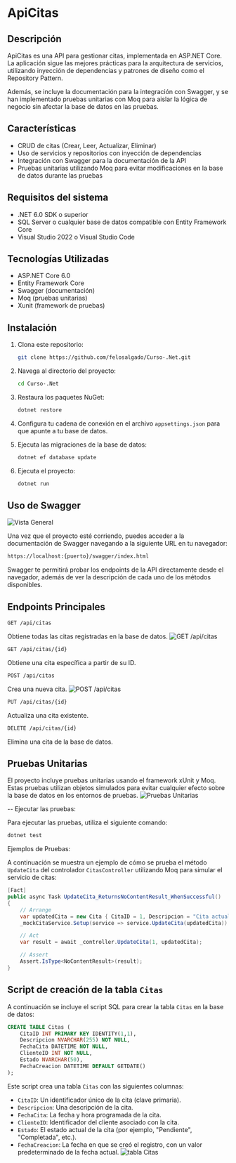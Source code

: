 
# ApiCitas

## Descripción

ApiCitas es una API para gestionar citas, implementada en ASP.NET Core. La aplicación sigue las mejores prácticas para la arquitectura de servicios, utilizando inyección de dependencias y patrones de diseño como el Repository Pattern.

Además, se incluye la documentación para la integración con Swagger, y se han implementado pruebas unitarias con Moq para aislar la lógica de negocio sin afectar la base de datos en las pruebas.

## Características

- CRUD de citas (Crear, Leer, Actualizar, Eliminar)
- Uso de servicios y repositorios con inyección de dependencias
- Integración con Swagger para la documentación de la API
- Pruebas unitarias utilizando Moq para evitar modificaciones en la base de datos durante las pruebas

## Requisitos del sistema

- .NET 6.0 SDK o superior
- SQL Server o cualquier base de datos compatible con Entity Framework Core
- Visual Studio 2022 o Visual Studio Code

## Tecnologías Utilizadas

- ASP.NET Core 6.0
- Entity Framework Core
- Swagger (documentación)
- Moq (pruebas unitarias)
- Xunit (framework de pruebas)

## Instalación

1. Clona este repositorio:
   ```bash
   git clone https://github.com/felosalgado/Curso-.Net.git
   ```
2. Navega al directorio del proyecto:
   ```bash
   cd Curso-.Net
   ```
3. Restaura los paquetes NuGet:
   ```bash
   dotnet restore
   ```
4. Configura tu cadena de conexión en el archivo `appsettings.json` para que apunte a tu base de datos.

5. Ejecuta las migraciones de la base de datos:
   ```bash
   dotnet ef database update
   ```

6. Ejecuta el proyecto:
   ```bash
   dotnet run
   ```

## Uso de Swagger
![Vista General](api1.png)

Una vez que el proyecto esté corriendo, puedes acceder a la documentación de Swagger navegando a la siguiente URL en tu navegador:

```bash
https://localhost:{puerto}/swagger/index.html
```

Swagger te permitirá probar los endpoints de la API directamente desde el navegador, además de ver la descripción de cada uno de los métodos disponibles.

## Endpoints Principales

```bash
GET /api/citas
```
Obtiene todas las citas registradas en la base de datos.
![GET /api/citas](api2.png)


```bash
GET /api/citas/{id}
```
Obtiene una cita específica a partir de su ID.

```bash
POST /api/citas
```
Crea una nueva cita.
![POST /api/citas](api3.png)

```bash
PUT /api/citas/{id}
```
Actualiza una cita existente.

```bash
DELETE /api/citas/{id}
```
Elimina una cita de la base de datos.

## Pruebas Unitarias

El proyecto incluye pruebas unitarias usando el framework xUnit y Moq. Estas pruebas utilizan objetos simulados para evitar cualquier efecto sobre la base de datos en los entornos de pruebas.
![Pruebas Unitarias](api4.png)

-- Ejecutar las pruebas:

Para ejecutar las pruebas, utiliza el siguiente comando:

```bash
dotnet test
```

Ejemplos de Pruebas:

A continuación se muestra un ejemplo de cómo se prueba el método `UpdateCita` del controlador `CitasController` utilizando Moq para simular el servicio de citas:

```csharp
[Fact]
public async Task UpdateCita_ReturnsNoContentResult_WhenSuccessful()
{
    // Arrange
    var updatedCita = new Cita { CitaID = 1, Descripcion = "Cita actualizada" };
    _mockCitaService.Setup(service => service.UpdateCita(updatedCita)).ReturnsAsync(updatedCita.CitaID);

    // Act
    var result = await _controller.UpdateCita(1, updatedCita);

    // Assert
    Assert.IsType<NoContentResult>(result);
}
```

## Script de creación de la tabla `Citas`

A continuación se incluye el script SQL para crear la tabla `Citas` en la base de datos:

```sql
CREATE TABLE Citas (
    CitaID INT PRIMARY KEY IDENTITY(1,1),
    Descripcion NVARCHAR(255) NOT NULL,
    FechaCita DATETIME NOT NULL,
    ClienteID INT NOT NULL,
    Estado NVARCHAR(50),
    FechaCreacion DATETIME DEFAULT GETDATE()
);
```

Este script crea una tabla `Citas` con las siguientes columnas:

- `CitaID`: Un identificador único de la cita (clave primaria).
- `Descripcion`: Una descripción de la cita.
- `FechaCita`: La fecha y hora programada de la cita.
- `ClienteID`: Identificador del cliente asociado con la cita.
- `Estado`: El estado actual de la cita (por ejemplo, "Pendiente", "Completada", etc.).
- `FechaCreacion`: La fecha en que se creó el registro, con un valor predeterminado de la fecha actual.
![tabla Citas](api5.png)
